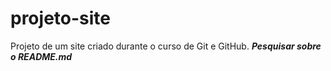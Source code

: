 # projeto-site
 Projeto de um site criado durante o curso de Git e GitHub.
 ***Pesquisar sobre o README.md***

